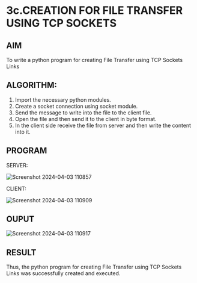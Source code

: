 # 3c.CREATION FOR FILE TRANSFER USING TCP SOCKETS
## AIM
To write a python program for creating File Transfer using TCP Sockets Links
## ALGORITHM:
1. Import the necessary python modules.
2. Create a socket connection using socket module.
3. Send the message to write into the file to the client file.
4. Open the file and then send it to the client in byte format.
5. In the client side receive the file from server and then write the content into it.
## PROGRAM
SERVER:

![Screenshot 2024-04-03 110857](https://github.com/Virumaaharish/3c.FILE_TRANSFER_USING_TCP_SOCKETS/assets/146074950/a7ec18bb-c1d1-4c47-88e2-666171c1ddf3)

CLIENT:

![Screenshot 2024-04-03 110909](https://github.com/Virumaaharish/3c.FILE_TRANSFER_USING_TCP_SOCKETS/assets/146074950/90796a39-c623-4145-bc2a-f79ee7cd4aef)

## OUPUT

![Screenshot 2024-04-03 110917](https://github.com/Virumaaharish/3c.FILE_TRANSFER_USING_TCP_SOCKETS/assets/146074950/1ae4c55a-2b28-490b-a648-dc441651fca1)

## RESULT
Thus, the python program for creating File Transfer using TCP Sockets Links was 
successfully created and executed.
